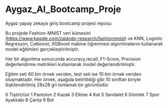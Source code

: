 # Aygaz_AI_Bootcamp_Proje
Aygaz yapay zekaya giriş bootcamp projesi reposu

Bu projede Fashion-MNIST veri kümesini (https://www.kaggle.com/zalando-research/fashionmnist) ve KNN, Logistic Regresyon, Catboost, XGBoost makine öğrenmesi algoritmalarını kullanarak model eğitimleri gerçekleştirilmiştir.

Her bir algoritma sonucunda accuracy,recall, F1-Score, Precision değerlendirme metrikleri kullanılarak model değerlendirilmiştir.

Eğitim seti 60 bin örnek veriden, test seti ise 10 bin örnek veriden oluşmaktadır. Her örnek, aşağıda belirtildiği gibi 10 sınıftan biriyle ilişkilendirilmiş 28x28 gri tonlamalı bir görüntüdür.

0 Tişört/üst
1 Pantolon
2 Kazak
3 Elbise
4 Kat
5 Sandalet
6 Gömlek
7 Spor Ayakkabı
8 Çanta
9 Bot
